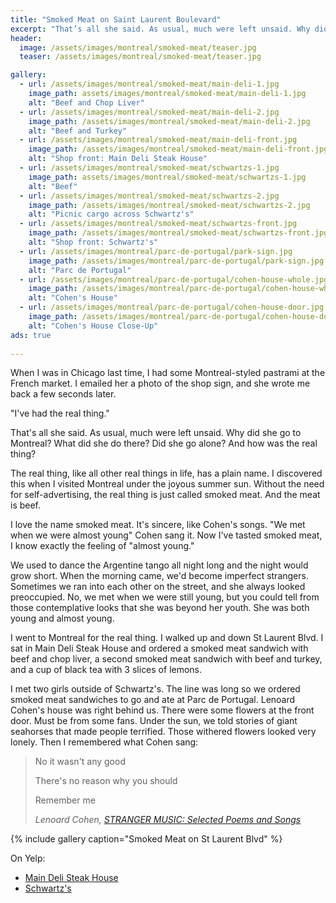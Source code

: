 ```yaml
---
title: "Smoked Meat on Saint Laurent Boulevard"
excerpt: "That’s all she said. As usual, much were left unsaid. Why did she go to Montreal? What did she do there? Did she go alone? And how was the real thing?"
header:
  image: /assets/images/montreal/smoked-meat/teaser.jpg
  teaser: /assets/images/montreal/smoked-meat/teaser.jpg

gallery:
  - url: /assets/images/montreal/smoked-meat/main-deli-1.jpg
    image_path: assets/images/montreal/smoked-meat/main-deli-1.jpg
    alt: "Beef and Chop Liver"
  - url: /assets/images/montreal/smoked-meat/main-deli-2.jpg
    image_path: /assets/images/montreal/smoked-meat/main-deli-2.jpg
    alt: "Beef and Turkey"
  - url: /assets/images/montreal/smoked-meat/main-deli-front.jpg
    image_path: /assets/images/montreal/smoked-meat/main-deli-front.jpg
    alt: "Shop front: Main Deli Steak House"
  - url: /assets/images/montreal/smoked-meat/schwartzs-1.jpg
    image_path: assets/images/montreal/smoked-meat/schwartzs-1.jpg
    alt: "Beef"
  - url: /assets/images/montreal/smoked-meat/schwartzs-2.jpg
    image_path: /assets/images/montreal/smoked-meat/schwartzs-2.jpg
    alt: "Picnic cargo across Schwartz's"
  - url: /assets/images/montreal/smoked-meat/schwartzs-front.jpg
    image_path: /assets/images/montreal/smoked-meat/schwartzs-front.jpg
    alt: "Shop front: Schwartz's"
  - url: /assets/images/montreal/parc-de-portugal/park-sign.jpg
    image_path: /assets/images/montreal/parc-de-portugal/park-sign.jpg
    alt: "Parc de Portugal"
  - url: /assets/images/montreal/parc-de-portugal/cohen-house-whole.jpg
    image_path: /assets/images/montreal/parc-de-portugal/cohen-house-whole.jpg
    alt: "Cohen's House"
  - url: /assets/images/montreal/parc-de-portugal/cohen-house-door.jpg
    image_path: /assets/images/montreal/parc-de-portugal/cohen-house-door.jpg
    alt: "Cohen's House Close-Up"
ads: true
  
---
```


When I was in Chicago last time, I had some Montreal-styled pastrami at the French market. I emailed her a photo of the shop sign, and she wrote me back a few seconds later. 

"I've had the real thing." 

That's all she said. As usual, much were left unsaid. Why did she go to Montreal? What did she do there? Did she go alone? And how was the real thing? 

The real thing, like all other real things in life, has a plain name. I discovered this when I visited Montreal under the joyous summer sun. Without the need for self-advertising, the real thing is just called smoked meat. And the meat is beef.   

I love the name smoked meat. It's sincere, like Cohen's songs. "We met when we were almost young" Cohen sang it. Now I've tasted smoked meat, I know exactly the feeling of "almost young."

We used to dance the Argentine tango all night long and the night would grow short. When the morning came, we'd become imperfect strangers. Sometimes we ran into each other on the street, and she always looked preoccupied. No, we met when we were still young, but you could tell from those contemplative looks that she was beyond her youth. She was both young and almost young.  

I went to Montreal for the real thing. I walked up and down St Laurent Blvd. I sat in Main Deli Steak House and ordered a smoked meat sandwich with beef and chop liver, a second smoked meat sandwich with beef and turkey, and a cup of black tea with 3 slices of lemons.

I met two girls outside of Schwartz's. The line was long so we ordered smoked meat sandwiches to go and ate at Parc de Portugal. Lenoard Cohen's house was right behind us. There were some flowers at the front door. Must be from some fans. Under the sun, we told stories of giant seahorses that made people terrified. Those withered flowers looked very lonely. Then I remembered what Cohen sang:

> No it wasn't any good 
> 
> There's no reason why you should 
> 
> Remember me
>
> <cite>Lenoard Cohen, [STRANGER MUSIC: Selected Poems and Songs](http://amzn.to/2sbOHdZ)</cite>
 

{% include gallery caption="Smoked Meat on St Laurent Blvd" %}


On Yelp:

* [Main Deli Steak House](https://www.yelp.com/biz/main-deli-steak-house-montréal-3)
* [Schwartz's](https://www.yelp.com/biz/schwartzs-montréal-2)

